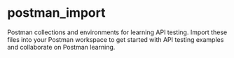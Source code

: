 # postman_import
Postman collections and environments for learning API testing. Import these files into your Postman workspace to get started with API testing examples and collaborate on Postman learning.
